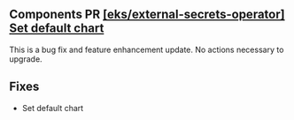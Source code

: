 ## Components PR [[eks/external-secrets-operator] Set default chart](https://github.com/cloudposse/terraform-aws-components/pull/856)

This is a bug fix and feature enhancement update. No actions necessary to upgrade.

## Fixes

- Set default chart
